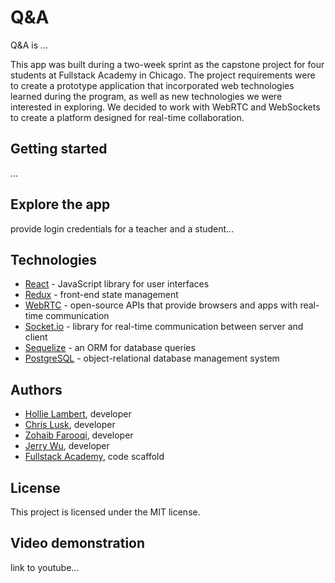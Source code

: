 # Q&A

Q&A is ...

This app was built during a two-week sprint as the capstone project for four students at Fullstack Academy in Chicago. The project requirements were to create a prototype application that incorporated web technologies learned during the program, as well as new technologies we were interested in exploring. We decided to work with WebRTC and WebSockets to create a platform designed for real-time collaboration.

## Getting started

...

## Explore the app

provide login credentials for a teacher and a student...

## Technologies

* [React](https://reactjs.org) - JavaScript library for user interfaces
* [Redux](https://redux.js.org) - front-end state management
* [WebRTC](https://webrtc.org) - open-source APIs that provide browsers and apps with real-time communication
* [Socket.io](https://socket.io/docs) - library for real-time communication between server and client
* [Sequelize](http://docs.sequelizejs.com) - an ORM for database queries
* [PostgreSQL](https://www.postgresql.org) - object-relational database management system

## Authors

* [Hollie Lambert](https://github.com/hollielu), developer
* [Chris Lusk](https://github.com/chrismlusk), developer
* [Zohaib Farooqi](https://github.com/zobee29), developer
* [Jerry Wu](https://github.com/wujerry573), developer
* [Fullstack Academy](https://github.com/FullstackAcademy/boilermaker), code scaffold

## License

This project is licensed under the MIT license.

## Video demonstration

link to youtube...

